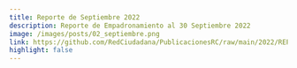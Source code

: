```yaml
---
title: Reporte de Septiembre 2022
description: Reporte de Empadronamiento al 30 Septiembre 2022
image: /images/posts/02_septiembre.png
link: https://github.com/RedCiudadana/PublicacionesRC/raw/main/2022/REPORTE%20EMPADRONAMIENTO_SEPTIEMBRE.pdf
highlight: false
---
```

